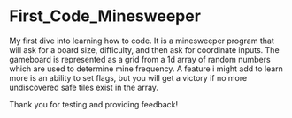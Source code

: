 # First_Code_Minesweeper
My first dive into learning how to code. It is a minesweeper program that will ask for a board size, difficulty, and then ask for coordinate inputs. 
The gameboard is represented as a grid from a 1d array of random numbers which are used to determine mine frequency. 
A feature i might add to learn more is an ability to set flags, but you will get a victory if no more undiscovered safe tiles exist in the array.

Thank you for testing and providing feedback!
